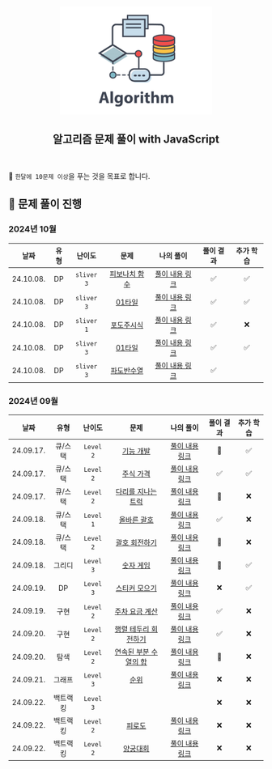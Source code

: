 <div align="center">
  <br />
  <img src="./assets/algorithm.png" alt="Algorithm" width="300px" />
  <br />
  <h2>알고리즘 문제 풀이 with JavaScript</h2>
  <br />
</div>

🎯 `한달에 10문제 이상`을 푸는 것을 목표로 합니다.

## 📅 문제 풀이 진행

### 2024년 10월

|   날짜    | 유형 |   난이도   |              문제              |               나의 풀이                | 풀이 결과 | 추가 학습 |
| :-------: | :--: | :--------: | :----------------------------: | :------------------------------------: | :-------: | :-------: |
| 24.10.08. |  DP  | `sliver 3` |   [피보나치 함수][fibo-func]   |    [풀이 내용 링크][fibo-func-sol]     |    ✅     |    ✅     |
| 24.10.08. |  DP  | `sliver 3` |      [01타일][fibo-func]       |     [풀이 내용 링크][01-tile-sol]      |    ✅     |    ✅     |
| 24.10.08. |  DP  | `sliver 1` |   [포도주시식][wine-tasting]   |   [풀이 내용 링크][wine-tasting-sol]   |    ✅     |    ❌     |
| 24.10.08. |  DP  | `sliver 3` |      [01타일][fibo-func]       |     [풀이 내용 링크][01-tile-sol]      |    ✅     |    ✅     |
| 24.10.08. |  DP  | `sliver 3` | [파도반수열][padoban-sequence] | [풀이 내용 링크][padoban-sequence-sol] |    ✅     |           |

### 2024년 09월

|   날짜    |   유형   |  난이도   |                        문제                         |                    나의 풀이                     | 풀이 결과 | 추가 학습 |
| :-------: | :------: | :-------: | :-------------------------------------------------: | :----------------------------------------------: | :-------: | :-------: |
| 24.09.17. | 큐/스택  | `Level 2` |                [기능 개발][func-dev]                |          [풀이 내용 링크][func-dev-sol]          |    🚸     |    ✅     |
| 24.09.17. | 큐/스택  | `Level 2` |              [주식 가격][stock-price]               |        [풀이 내용 링크][stock-price-sol]         |    ✅     |    ✅     |
| 24.09.17. | 큐/스택  | `Level 2` |         [다리를 지나는 트럭][truck-bridge]          |        [풀이 내용 링크][truck-bridge-sol]        |    🚸     |    ❌     |
| 24.09.18. | 큐/스택  | `Level 1` |           [올바른 괄호][correct-brackets]           |      [풀이 내용 링크][correct-brackets-sol]      |    ✅     |    ❌     |
| 24.09.18. | 큐/스택  | `Level 2` |          [괄호 회전하기][rotate-brackets]           |      [풀이 내용 링크][rotate-brackets-sol]       |    🚸     |    ❌     |
| 24.09.18. |  그리디  | `Level 3` |              [숫자 게임][number-game]               |        [풀이 내용 링크][number-game-sol]         |    🚸     |    ✅     |
| 24.09.19. |    DP    | `Level 3` |        [스티커 모으기][sticker-collection-2]        |    [풀이 내용 링크][sticker-collection-2-sol]    |    ❌     |    ✅     |
| 24.09.19. |   구현   | `Level 2` |       [주차 요금 계산][calculate-parking-fee]       |   [풀이 내용 링크][calculate-parking-fee-sol]    |    ✅     |    ❌     |
| 24.09.20. |   구현   | `Level 2` |     [행렬 테두리 회전하기][rotate-matrix-edge]      |     [풀이 내용 링크][rotate-matrix-edge-sol]     |    ✅     |    ❌     |
| 24.09.20. |   탐색   | `Level 2` | [연속된 부분 수열의 합][sum-of-contiguous-sequence] | [풀이 내용 링크][sum-of-contiguous-sequence-sol] |    🚸     |    ❌     |
| 24.09.21. |  그래프  | `Level 3` |                    [순위][rank]                     |            [풀이 내용 링크][rank-sol]            |    ❌     |    ❌     |
| 24.09.22. | 백트랙킹 | `Level 3` |                                                     |                                                  |    ❌     |    ❌     |
| 24.09.22. | 백트랙킹 | `Level 2` |                 [피로도][tiredness]                 |            [풀이 내용 링크][rank-sol]            |    ❌     |    ❌     |
| 24.09.22. | 백트랙킹 | `Level 2` |                [양궁대회][tiredness]                |            [풀이 내용 링크][rank-sol]            |    ❌     |    ❌     |

[//]: # 'URL 변수 정의 - 24년 10월'
[fibo-func]: https://www.acmicpc.net/problem/1003
[fibo-func-sol]: https://github.com/candymask0712/algorithm-with-js/blob/main/DP/fast-dp-01/beak_s3_1003_fibonacci-func.js
[01-tile]: https://www.acmicpc.net/problem/1904
[01-tile-sol]: https://github.com/candymask0712/algorithm-with-js/blob/main/DP/fast-dp-01/beak_s3_1904_01-tile.js
[wine-tasting]: https://www.acmicpc.net/problem/1904
[wine-tasting-sol]: https://github.com/candymask0712/algorithm-with-js/blob/main/DP/fast-dp-01/beak_s1_2156_wine-tasting.js
[padoban-sequence]: https://www.acmicpc.net/problem/1904
[padoban-sequence-sol]: https://github.com/candymask0712/algorithm-with-js/blob/main/DP/fast-dp-01/beak_s3_9461_padoban-sequence.js
[//]: # 'URL 변수 정의 - 24년 09월'
[func-dev]: https://school.programmers.co.kr/learn/courses/30/lessons/42586
[func-dev-sol]: https://github.com/candymask0712/algorithm-with-js/blob/main/Stack%26Queue/Queue/pro_lv2_function-development.js
[stock-price]: https://school.programmers.co.kr/learn/courses/30/lessons/42584
[stock-price-sol]: https://github.com/candymask0712/algorithm-with-js/blob/main/Stack%26Queue/Queue/pro_lv2_stock-price.js
[truck-bridge]: https://school.programmers.co.kr/learn/courses/30/lessons/42583
[truck-bridge-sol]: https://github.com/candymask0712/algorithm-with-js/blob/main/Stack%26Queue/Queue/pro_lv2_trucks-crossing-bridge.js
[correct-brackets]: https://school.programmers.co.kr/learn/courses/30/lessons/12909
[correct-brackets-sol]: https://github.com/candymask0712/algorithm-with-js/blob/main/Stack%26Queue/Stack/pro_lv1_correct-brackets.js
[rotate-brackets]: https://school.programmers.co.kr/learn/courses/30/lessons/76502
[rotate-brackets-sol]: https://github.com/candymask0712/algorithm-with-js/blob/main/Stack%26Queue/Stack/pro_lv2_rotate-brackets.js
[number-game]: https://school.programmers.co.kr/learn/courses/30/lessons/12987
[number-game-sol]: https://github.com/candymask0712/algorithm-with-js/blob/main/greedy/pro_lv3_number-game.js
[sticker-collection-2]: https://school.programmers.co.kr/learn/courses/30/lessons/12971#
[sticker-collection-2-sol]: https://github.com/candymask0712/algorithm-with-js/blob/main/DP/pro_lv3_sticker-collection-2.js
[calculate-parking-fee]: https://school.programmers.co.kr/learn/courses/30/lessons/92341
[calculate-parking-fee-sol]: https://github.com/candymask0712/algorithm-with-js/blob/main/Implementation/pro_lv2_calculate_parking_fee.js
[rotate-matrix-edge]: https://school.programmers.co.kr/learn/courses/30/lessons/77485
[rotate-matrix-edge-sol]: https://github.com/candymask0712/algorithm-with-js/blob/main/Implementation/pro_lv2_rotate-matrix-edge.js
[sum-of-contiguous-sequence]: https://school.programmers.co.kr/learn/courses/30/lessons/77485
[sum-of-contiguous-sequence-sol]: https://github.com/candymask0712/algorithm-with-js/blob/main/Search%26Traversal/Search/Two-Pointer/Pro_lv2_sum-of-contiguous-sequence.js
[rank]: https://school.programmers.co.kr/learn/courses/30/lessons/49191
[rank-sol]: https://github.com/candymask0712/algorithm-with-js/blob/main/Search%26Traversal/Search/Two-Pointer/Pro_lv2_sum-of-contiguous-sequence.js
[n-queen]: https://school.programmers.co.kr/learn/courses/30/lessons/49191
[n-queen-sol]: https://github.com/candymask0712/algorithm-with-js/blob/main/Search%26Traversal/Search/Two-Pointer/Pro_lv2_sum-of-contiguous-sequence.js
[tiredness]: https://school.programmers.co.kr/learn/courses/30/lessons/87946?language=javascript
[tiredness-sol]: https://github.com/candymask0712/algorithm-with-js/blob/main/Search%26Traversal/Search/Two-Pointer/Pro_lv2_sum-of-contiguous-sequence.js
[archery-competition]: https://school.programmers.co.kr/learn/courses/30/lessons/87946?language=javascript
[archery-competition-sol]: https://github.com/candymask0712/algorithm-with-js/blob/main/Search%26Traversal/Search/Two-Pointer/pro_lv2_archery_competition
